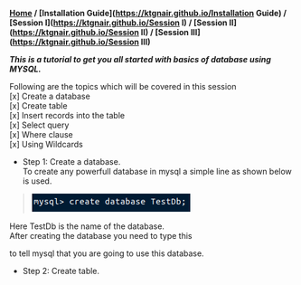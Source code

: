 **[Home](https://ktgnair.github.io/) / [Installation Guide](https://ktgnair.github.io/Installation Guide) / [Session I](https://ktgnair.github.io/Session I) / [Session II](https://ktgnair.github.io/Session II) / [Session III](https://ktgnair.github.io/Session III)**  

_**This is a tutorial to get you all started with basics of database using MYSQL.**_   

Following are the topics which will be covered in this session    
[x] Create a database  
[x] Create table  
[x] Insert records into the table  
[x] Select query  
[x] Where clause  
[x] Using Wildcards  


* Step 1: Create a database.  
To create any powerfull database in mysql a simple line as shown below is used.  
> ![Create DB](/images/db/createdb.png)

Here TestDb is the name of the database.  
After creating the database you need to type this  


to tell mysql that you are going to use this database.  

* Step 2: Create table.  

